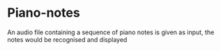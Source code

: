 # Piano-notes
An audio file containing a sequence of piano notes is given as input, the notes would be recognised and displayed
